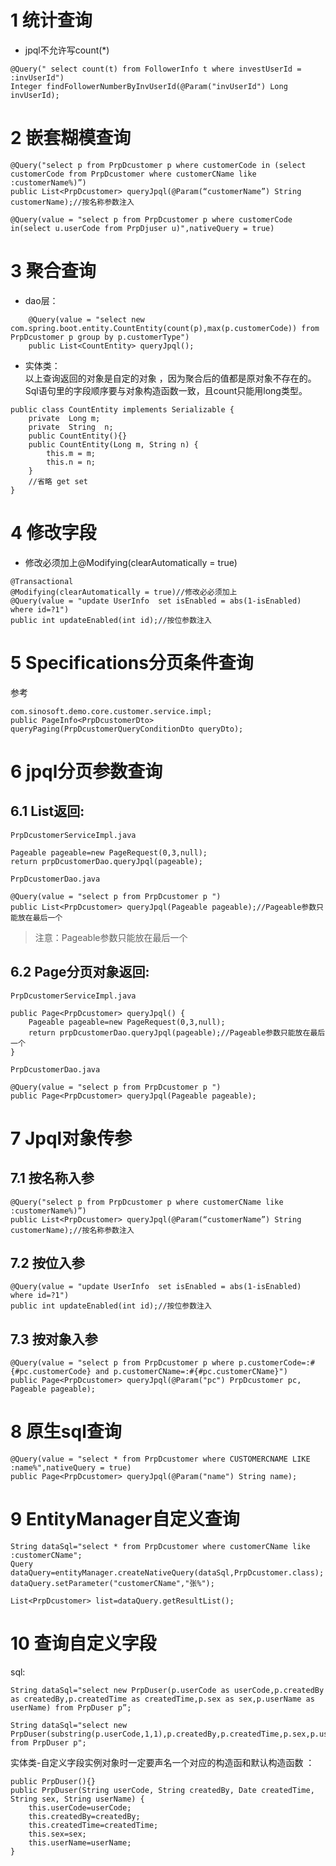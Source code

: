 # 1 统计查询  
- jpql不允许写count(*)
```
@Query(" select count(t) from FollowerInfo t where investUserId = :invUserId")
Integer findFollowerNumberByInvUserId(@Param("invUserId") Long invUserId);
```



# 2 嵌套糊模查询
```
@Query("select p from PrpDcustomer p where customerCode in (select customerCode from PrpDcustomer where customerCName like :customerName%)”)
public List<PrpDcustomer> queryJpql(@Param(“customerName”) String customerName);//按名称参数注入
```
```
@Query(value = "select p from PrpDcustomer p where customerCode in(select u.userCode from PrpDjuser u)",nativeQuery = true)
```
# 3 聚合查询
- dao层：
```
    @Query(value = "select new com.spring.boot.entity.CountEntity(count(p),max(p.customerCode)) from PrpDcustomer p group by p.customerType")
    public List<CountEntity> queryJpql();
```
- 实体类：  
以上查询返回的对象是自定的对象 ，因为聚合后的值都是原对象不存在的。  
Sql语句里的字段顺序要与对象构造函数一致，且count只能用long类型。
```
public class CountEntity implements Serializable {
    private  Long m;
    private  String  n;
    public CountEntity(){}
    public CountEntity(Long m, String n) {
        this.m = m;
        this.n = n;
    }
    //省略 get set 
}
```

# 4 修改字段
- 修改必须加上@Modifying(clearAutomatically = true)
```
@Transactional
@Modifying(clearAutomatically = true)//修改必必须加上
@Query(value = "update UserInfo  set isEnabled = abs(1-isEnabled) where id=?1")
public int updateEnabled(int id);//按位参数注入
```
# 5 Specifications分页条件查询
参考 
```
com.sinosoft.demo.core.customer.service.impl;
public PageInfo<PrpDcustomerDto> queryPaging(PrpDcustomerQueryConditionDto queryDto);
```
# 6 jpql分页参数查询

## 6.1 List返回:  

`PrpDcustomerServiceImpl.java`
```
Pageable pageable=new PageRequest(0,3,null);
return prpDcustomerDao.queryJpql(pageable);
```
`PrpDcustomerDao.java`  
```
@Query(value = "select p from PrpDcustomer p ")
public List<PrpDcustomer> queryJpql(Pageable pageable);//Pageable参数只能放在最后一个
```
> 注意：Pageable参数只能放在最后一个

## 6.2 Page分页对象返回:  
`PrpDcustomerServiceImpl.java`
```
public Page<PrpDcustomer> queryJpql() {
    Pageable pageable=new PageRequest(0,3,null);
    return prpDcustomerDao.queryJpql(pageable);//Pageable参数只能放在最后一个
}
```
`PrpDcustomerDao.java`
```
@Query(value = "select p from PrpDcustomer p ")
public Page<PrpDcustomer> queryJpql(Pageable pageable);
```

# 7 Jpql对象传参
## 7.1 按名称入参
```
@Query("select p from PrpDcustomer p where customerCName like :customerName%)”)
public List<PrpDcustomer> queryJpql(@Param(“customerName”) String customerName);//按名称参数注入
```
## 7.2 按位入参
```
@Query(value = "update UserInfo  set isEnabled = abs(1-isEnabled) where id=?1")
public int updateEnabled(int id);//按位参数注入
```
## 7.3 按对象入参
```
@Query(value = "select p from PrpDcustomer p where p.customerCode=:#{#pc.customerCode} and p.customerCName=:#{#pc.customerCName}")
public Page<PrpDcustomer> queryJpql(@Param("pc") PrpDcustomer pc, Pageable pageable);
```

# 8 原生sql查询
```
@Query(value = "select * from PrpDcustomer where CUSTOMERCNAME LIKE :name%",nativeQuery = true)
public Page<PrpDcustomer> queryJpql(@Param("name") String name);
```


# 9 EntityManager自定义查询
```
String dataSql="select * from PrpDcustomer where customerCName like :customerCName";
Query dataQuery=entityManager.createNativeQuery(dataSql,PrpDcustomer.class);
dataQuery.setParameter("customerCName","张%");

List<PrpDcustomer> list=dataQuery.getResultList();
```

# 10 查询自定义字段
sql:
```
String dataSql="select new PrpDuser(p.userCode as userCode,p.createdBy as createdBy,p.createdTime as createdTime,p.sex as sex,p.userName as userName) from PrpDuser p”;
```
```
String dataSql="select new PrpDuser(substring(p.userCode,1,1),p.createdBy,p.createdTime,p.sex,p.userName) from PrpDuser p";
```
实体类-自定义字段实例对象时一定要声名一个对应的构造函和默认构造函数 ：
```
public PrpDuser(){}
public PrpDuser(String userCode, String createdBy, Date createdTime, String sex, String userName) {
    this.userCode=userCode;
    this.createdBy=createdBy;
    this.createdTime=createdTime;
    this.sex=sex;
    this.userName=userName;
}
```

